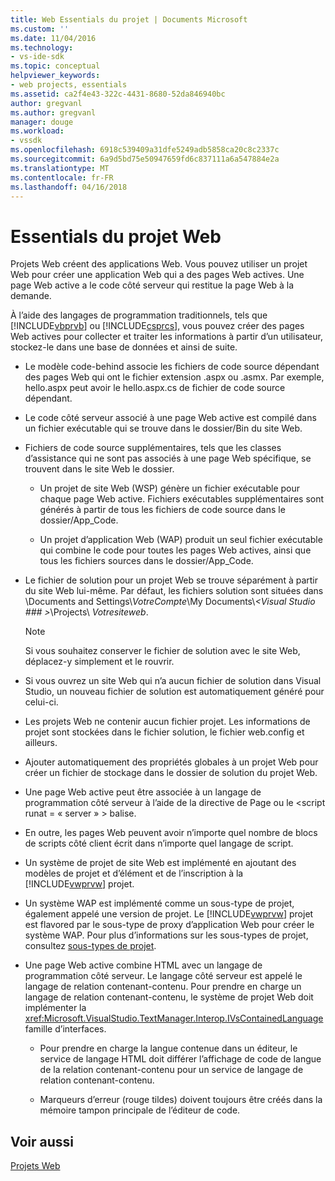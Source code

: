 ```yaml
---
title: Web Essentials du projet | Documents Microsoft
ms.custom: ''
ms.date: 11/04/2016
ms.technology:
- vs-ide-sdk
ms.topic: conceptual
helpviewer_keywords:
- web projects, essentials
ms.assetid: ca2f4e43-322c-4431-8680-52da846940bc
author: gregvanl
ms.author: gregvanl
manager: douge
ms.workload:
- vssdk
ms.openlocfilehash: 6918c539409a31dfe5249adb5858ca20c8c2337c
ms.sourcegitcommit: 6a9d5bd75e50947659fd6c837111a6a547884e2a
ms.translationtype: MT
ms.contentlocale: fr-FR
ms.lasthandoff: 04/16/2018
---
```

# <a name="web-project-essentials"></a>Essentials du projet Web
Projets Web créent des applications Web. Vous pouvez utiliser un projet Web pour créer une application Web qui a des pages Web actives. Une page Web active a le code côté serveur qui restitue la page Web à la demande.  
  
 À l’aide des langages de programmation traditionnels, tels que [!INCLUDE[vbprvb](../../code-quality/includes/vbprvb_md.md)] ou [!INCLUDE[csprcs](../../data-tools/includes/csprcs_md.md)], vous pouvez créer des pages Web actives pour collecter et traiter les informations à partir d’un utilisateur, stockez-le dans une base de données et ainsi de suite.  
  
-   Le modèle code-behind associe les fichiers de code source dépendant des pages Web qui ont le fichier extension .aspx ou .asmx. Par exemple, hello.aspx peut avoir le hello.aspx.cs de fichier de code source dépendant.  
  
-   Le code côté serveur associé à une page Web active est compilé dans un fichier exécutable qui se trouve dans le dossier/Bin du site Web.  
  
-   Fichiers de code source supplémentaires, tels que les classes d’assistance qui ne sont pas associés à une page Web spécifique, se trouvent dans le site Web le dossier.  
  
    -   Un projet de site Web (WSP) génère un fichier exécutable pour chaque page Web active. Fichiers exécutables supplémentaires sont générés à partir de tous les fichiers de code source dans le dossier/App_Code.  
  
    -   Un projet d’application Web (WAP) produit un seul fichier exécutable qui combine le code pour toutes les pages Web actives, ainsi que tous les fichiers sources dans le dossier/App_Code.  
  
-   Le fichier de solution pour un projet Web se trouve séparément à partir du site Web lui-même. Par défaut, les fichiers solution sont situées dans \Documents and Settings\\*VotreCompte*\My Documents\\*\<Visual Studio ### >*\Projects\\ *Votresiteweb*.  
  
    > [!NOTE]
    >  Si vous souhaitez conserver le fichier de solution avec le site Web, déplacez-y simplement et le rouvrir.  
  
-   Si vous ouvrez un site Web qui n’a aucun fichier de solution dans Visual Studio, un nouveau fichier de solution est automatiquement généré pour celui-ci.  
  
-   Les projets Web ne contenir aucun fichier projet. Les informations de projet sont stockées dans le fichier solution, le fichier web.config et ailleurs.  
  
-   Ajouter automatiquement des propriétés globales à un projet Web pour créer un fichier de stockage dans le dossier de solution du projet Web.  
  
-   Une page Web active peut être associée à un langage de programmation côté serveur à l’aide de la directive de Page ou le \<script runat = « server » > balise.  
  
-   En outre, les pages Web peuvent avoir n’importe quel nombre de blocs de scripts côté client écrit dans n’importe quel langage de script.  
  
-   Un système de projet de site Web est implémenté en ajoutant des modèles de projet et d’élément et de l’inscription à la [!INCLUDE[vwprvw](../../extensibility/internals/includes/vwprvw_md.md)] projet.  
  
-   Un système WAP est implémenté comme un sous-type de projet, également appelé une version de projet. Le [!INCLUDE[vwprvw](../../extensibility/internals/includes/vwprvw_md.md)] projet est flavored par le sous-type de proxy d’application Web pour créer le système WAP. Pour plus d’informations sur les sous-types de projet, consultez [sous-types de projet](../../extensibility/internals/project-subtypes.md).  
  
-   Une page Web active combine HTML avec un langage de programmation côté serveur. Le langage côté serveur est appelé le langage de relation contenant-contenu. Pour prendre en charge un langage de relation contenant-contenu, le système de projet Web doit implémenter la <xref:Microsoft.VisualStudio.TextManager.Interop.IVsContainedLanguage> famille d’interfaces.  
  
    -   Pour prendre en charge la langue contenue dans un éditeur, le service de langage HTML doit différer l’affichage de code de langue de la relation contenant-contenu pour un service de langage de relation contenant-contenu.  
  
    -   Marqueurs d’erreur (rouge tildes) doivent toujours être créés dans la mémoire tampon principale de l’éditeur de code.  
  
## <a name="see-also"></a>Voir aussi  
 [Projets Web](../../extensibility/internals/web-projects.md)
